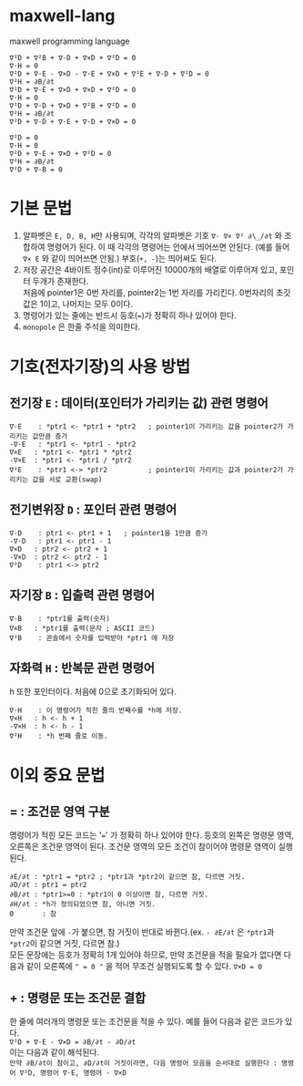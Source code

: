 # maxwell-lang

maxwell programming language

```
∇²D + ∇²B + ∇·D + ∇×D + ∇²D = 0
∇·H = 0
∇²D + ∇·E - ∇×D - ∇·E + ∇×D + ∇²E + ∇·D + ∇²D = 0
∇²H = ∂B/∂t
∇²D + ∇·E + ∇×D + ∇×D + ∇²D = 0
∇·H = 0
∇²D + ∇·D + ∇×D + ∇²B + ∇²D = 0
∇²H = ∂B/∂t
∇²D + ∇·D + ∇·E + ∇·D + ∇×D = 0

∇²D = 0
∇·H = 0
∇²D + ∇·E + ∇×D + ∇²D = 0
∇²H = ∂B/∂t
∇²D + ∇·B = 0
```

# 기본 문법

1. 알파벳은 `E, D, B, H`만 사용되며, 각각의 알파벳은 기호 `∇· ∇× ∇² ∂\_/∂t` 와 조합하여 명령어가 된다. 이 때 각각의 명령어는 안에서 띄어쓰면 안된다. (예를 들어 `∇× E` 와 같이 띄어쓰면 안됨.) 부호(`+, -`)는 띄어써도 된다.
2. 저장 공간은 4바이트 정수(int)로 이루어진 10000개의 배열로 이루어져 있고, 포인터 두개가 존재한다.
   <br>
   처음에 pointer1은 0번 자리를, pointer2는 1번 자리를 가리킨다. 0번자리의 초깃값은 1이고, 나머지는 모두 0이다.
3. 명령어가 있는 줄에는 반드시 등호(`=`)가 정확히 하나 있어야 한다.
4. `monopole` 은 한줄 주석을 의미한다.

# 기호(전자기장)의 사용 방법

## 전기장 `E` : 데이터(포인터가 가리키는 값) 관련 명령어

```
∇·E    : *ptr1 <- *ptr1 + *ptr2   ; pointer1이 가리키는 값을 pointer2가 가리키는 값만큼 증가
-∇·E   : *ptr1 <- *ptr1 - *ptr2
∇×E   : *ptr1 <- *ptr1 * *ptr2
-∇×E  : *ptr1 <- *ptr1 / *ptr2
∇²E    : *ptr1 <-> *ptr2          ; pointer1이 가리키는 값과 pointer2가 가리키는 값을 서로 교환(swap)
```

## 전기변위장 `D` : 포인터 관련 명령어

```
∇·D    : ptr1 <- ptr1 + 1   ; pointer1을 1만큼 증가
-∇·D   : ptr1 <- ptr1 - 1
∇×D   : ptr2 <- ptr2 + 1
-∇×D  : ptr2 <- ptr2 - 1
∇²D    : ptr1 <-> ptr2
```

## 자기장 `B` : 입출력 관련 명령어

```
∇·B    : *ptr1를 출력(숫자)
∇×B   : *ptr1를 출력(문자 ; ASCII 코드)
∇²B    : 콘솔에서 숫자를 입력받아 *ptr1 에 저장
```

## 자화력 `H` : 반복문 관련 명령어

h 또한 포인터이다. 처음에 0으로 초기화되어 있다.

```
∇·H    : 이 명령어가 적힌 줄의 번째수를 *h에 저장.
∇×H   : h <- h + 1
-∇×H  : h <- h - 1
∇²H    : *h 번째 줄로 이동.
```

# 이외 중요 문법

## = : 조건문 영역 구분

명령어가 적힌 모든 코드는 '`=`' 가 정확히 하나 있어야 한다. 등호의 왼쪽은 명령문 영역, 오른쪽은 조건문 영역이 된다. 조건문 영역의 모든 조건이 참이어야 명령문 영역이 실행된다.

```
∂E/∂t : *ptr1 = *ptr2 ; *ptr1과 *ptr2이 같으면 참, 다르면 거짓.
∂D/∂t : ptr1 = ptr2
∂B/∂t : *ptr1>=0 : *ptr1이 0 이상이면 참, 다르면 거짓.
∂H/∂t : *h가 정의되었으면 참, 아니면 거짓.
0       : 참
```

만약 조건문 앞에 `-`가 붙으면, 참 거짓이 반대로 바뀐다.(ex. `- ∂E/∂t` 은 `*ptr1`과 `*ptr2`이 같으면 거짓, 다르면 참.)<br>
모든 문장에는 등호가 정확히 1개 있어야 하므로, 만약 조건문을 적을 필요가 없다면 다음과 같이 오른쪽에 `" = 0 "` 을 적어 무조건 실행되도록 할 수 있다.
`∇×D = 0`

## + : 명령문 또는 조건문 결합

한 줄에 여러개의 명령문 또는 조건문을 적을 수 있다. 예를 들어 다음과 같은 코드가 있다.
<br>
`∇²D + ∇·E - ∇×D = ∂B/∂t - ∂D/∂t`
<br>
이는 다음과 같이 해석된다.
<br>
`만약 ∂B/∂t이 참이고, ∂D/∂t이 거짓이라면, 다음 명령어 모음을 순서대로 실행한다 : 명령어 ∇²D, 명령어 ∇·E, 명령어 - ∇×D`
